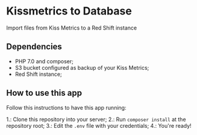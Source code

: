 # Kissmetrics to Database

Import files from Kiss Metrics to a Red Shift instance


## Dependencies

* PHP 7.0 and composer;
* S3 bucket configured as backup of your Kiss Metrics;
* Red Shift instance;

## How to use this app

Follow this instructions to have this app running:

1.: Clone this repository into your server;
2.: Run `composer install` at the repository root;
3.: Edit the `.env` file with your credentials;
4.: You're ready!


